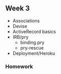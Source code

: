 ## Week 3

- Associations
- Devise
- ActiveRecord basics
- IRB/pry
    - binding.pry
    - pry-rescue
- Deployment/Heroku

### Homework
